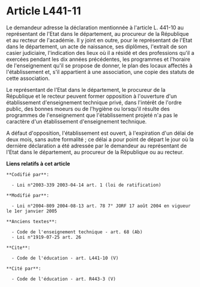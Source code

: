 # Article L441-11

Le demandeur adresse la déclaration mentionnée à l'article L. 441-10 au représentant de l'Etat dans le département, au
procureur de la République et au recteur de l'académie. Il y joint en outre, pour le représentant de l'Etat dans le
département, un acte de naissance, ses diplômes, l'extrait de son casier judiciaire, l'indication des lieux où il a résidé et
des professions qu'il a exercées pendant les dix années précédentes, les programmes et l'horaire de l'enseignement qu'il se
propose de donner, le plan des locaux affectés à l'établissement et, s'il appartient à une association, une copie des statuts
de cette association. 

Le représentant de l'Etat dans le département, le procureur de la République et le recteur peuvent former opposition à
l'ouverture d'un établissement d'enseignement technique privé, dans l'intérêt de l'ordre public, des bonnes moeurs ou de
l'hygiène ou lorsqu'il résulte des programmes de l'enseignement que l'établissement projeté n'a pas le caractère d'un
établissement d'enseignement technique. 

A défaut d'opposition, l'établissement est ouvert, à l'expiration d'un délai de deux mois, sans autre formalité ; ce délai a
pour point de départ le jour où la dernière déclaration a été adressée par le demandeur au représentant de l'Etat dans le
département, au procureur de la République ou au recteur.

**Liens relatifs à cet article**

	**Codifié par**:

	  - Loi n°2003-339 2003-04-14 art. 1 (loi de ratification)

	**Modifié par**:

	  - Loi n°2004-809 2004-08-13 art. 78 7° JORF 17 août 2004 en vigueur le 1er janvier 2005

	**Anciens textes**:

	  - Code de l'enseignement technique - art. 68 (Ab)
	  - Loi n°1919-07-25 art. 26

	**Cite**:

	  - Code de l'éducation - art. L441-10 (V)

	**Cité par**:

	  - Code de l'éducation - art. R443-3 (V)

